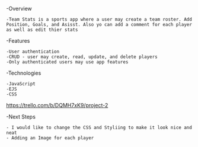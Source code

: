 -Overview
    
    -Team Stats is a sports app where a user may create a team roster. Add Position, Goals, and Asisst. Also yo can add a comment for each player as well as edit thier stats


-Features

    -User authentication
    -CRUD - user may create, read, update, and delete players
    -Only authenticated users may use app features

-Technologies

    -JavaScript
    -EJS
    -CSS

https://trello.com/b/DQMH7xK9/project-2

-Next Steps

    - I would like to change the CSS and Styliing to make it look nice and neat
    - Adding an Image for each player


